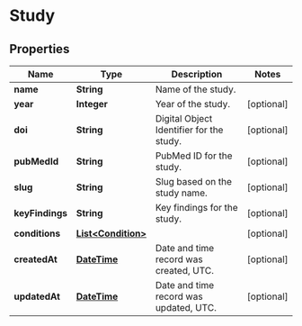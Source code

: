 
# Study

## Properties
Name | Type | Description | Notes
------------ | ------------- | ------------- | -------------
**name** | **String** | Name of the study. | 
**year** | **Integer** | Year of the study. |  [optional]
**doi** | **String** | Digital Object Identifier for the study. |  [optional]
**pubMedId** | **String** | PubMed ID for the study. |  [optional]
**slug** | **String** | Slug based on the study name. |  [optional]
**keyFindings** | **String** | Key findings for the study. |  [optional]
**conditions** | [**List&lt;Condition&gt;**](Condition.md) |  |  [optional]
**createdAt** | [**DateTime**](DateTime.md) | Date and time record was created, UTC. |  [optional]
**updatedAt** | [**DateTime**](DateTime.md) | Date and time record was updated, UTC. |  [optional]




